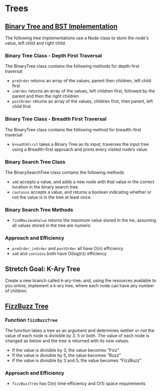 # Trees

## [Binary Tree and BST Implementation](challenges/tree/tree.js)
The following tree implementations use a Node class to store the node's value, left child and right child.

### Binary Tree Class - Depth First Traversal
The BinaryTree class contains the following methods for depth-first traversal
- `preOrder` returns an array of the values, parent then children, left child first
- `inOrder` returns an array of the values, left children first, followed by the parent and then the right children
- `postOrder` returns an array of the values, children first, then parent, left child first

### Binary Tree Class - Breadth First Traversal
The BinaryTree class contains the following method for breadth-first traversal
- `breadthFirst` takes a Binary Tree as its input, traverses the input tree using a Breadth-first approach and prints every visited node’s value.

### Binary Search Tree Class
The BinarySearchTree class contains the following methods
- `add` accepts a value, and adds a new node with that value in the correct location in the binary search tree.
- `contains` accepts a value, and returns a boolean indicating whether or not the value is in the tree at least once.

### Binary Search Tree Methods
- `findMaximumValue` returns the maximum value stored in the tre, assuming all values stored in the tree are numeric

### Approach and Efficiency
- `preOrder`, `inOrder` and `postOrder` all have O(n) efficiency
- `add` and `contains` both have O(log(n)) efficiency

## Stretch Goal: K-Ary Tree
Create a new branch called k-ary-tree, and, using the resources available to you online, implement a k-ary tree, where each node can have any number of children.

## [FizzBuzz Tree](challenges/fizzBuzzTree/fizz-buzz-tree.js)

### Function `fizzBuzzTree`
The function takes a tree as an argument and determines wether or not the value of each node is divisible by 3, 5 or both. The value of each node is changed as below and the tree is returned with its new values.
- If the value is divisible by 3, the value becomes “Fizz”
- If the value is divisible by 5, the value becomes “Buzz”
- If the value is divisible by 3 and 5, the value becomes “FizzBuzz”

### Approach and Efficiency
- `fizzBuzzTree` has O(n) time efficiency and O(1) space requirements
